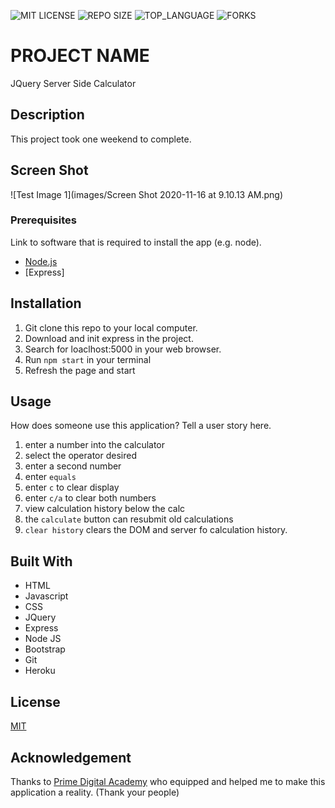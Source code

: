 ![MIT LICENSE](https://img.shields.io/github/license/MalikElate/jquery-server-side-calculator.svg?style=flat-square)
![REPO SIZE](https://img.shields.io/github/repo-size/MalikElate/jquery-server-side-calculator.svg?style=flat-square)
![TOP_LANGUAGE](https://img.shields.io/github/languages/top/MalikElate/jquery-server-side-calculator.svg?style=flat-square)
![FORKS](https://img.shields.io/github/forks/MalikElate/jquery-server-side-calculator.svg?style=social)

# PROJECT NAME

JQuery Server Side Calculator 

## Description

This project took one weekend to complete. 

## Screen Shot

![Test Image 1](images/Screen Shot 2020-11-16 at 9.10.13 AM.png)

### Prerequisites

Link to software that is required to install the app (e.g. node).

- [Node.js](https://nodejs.org/en/)
- [Express] 

## Installation
1. Git clone this repo to your local computer. 
2. Download and init express in the project. 
3. Search for loaclhost:5000 in your web browser.
4. Run `npm start` in your terminal
5. Refresh the page and start

## Usage
How does someone use this application? Tell a user story here.

1. enter a number into the calculator 
2. select the operator desired 
3. enter a second number 
4. enter `equals` 
5. enter `c` to clear display 
6. enter `c/a` to clear both numbers 
7. view calculation history below the calc 
8. the `calculate` button can resubmit old calculations 
9. `clear history` clears the DOM and server fo calculation history. 


## Built With

* HTML 
* Javascript 
* CSS 
* JQuery 
* Express 
* Node JS
* Bootstrap 
* Git 
* Heroku

## License
[MIT](https://choosealicense.com/licenses/mit/)

## Acknowledgement
Thanks to [Prime Digital Academy](www.primeacademy.io) who equipped and helped me to make this application a reality. (Thank your people)